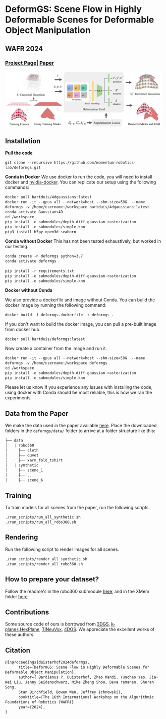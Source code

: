 # DeformGS: Scene Flow in Highly Deformable Scenes for Deformable Object Manipulation

## WAFR 2024

### [Project Page](https://deformgs.github.io)| [Paper](https://deformgs.github.io/paper.pdf)


![block](assets/teaserfig.png)   


## Installation 

**Pull the code**

```
git clone --recursive https://github.com/momentum-robotics-lab/deformgs.git
```

**Conda in Docker**
We use docker to run the code, you will need to install docker and [nvidia-docker](https://docs.nvidia.com/datacenter/cloud-native/container-toolkit/latest/install-guide.html). You can replicate our setup using the following commands:
```
docker pull bartduis/4dgaussians:latest
docker run -it --gpus all --network=host --shm-size=50G  --name deformgs -v /home/username:/workspace bartduis/4dgaussians:latest
conda activate Gaussians4D
cd /workspace 
pip install -e submodules/depth-diff-gaussian-rasterization
pip install -e submodules/simple-knn
pip3 install h5py open3d seaborn
```

**Conda without Docker**
This has not been tested exhaustively, but worked in our testing.

```
conda create -n deformgs python=3.7 
conda activate deformgs

pip install -r requirements.txt
pip install -e submodules/depth-diff-gaussian-rasterization
pip install -e submodules/simple-knn
```

**Docker without Conda**

We also provide a dockerfile and image without Conda.
You can build the docker image by running the following command:
```
docker build -f deformgs.dockerfile -t deformgs .
```

If you don't want to build the docker image, you can pull a pre-built image from docker hub:
```
docker pull bartduis/deformgs:latest
```

Now create a container from the image and run it.
``` 
docker run -it --gpus all --network=host --shm-size=50G  --name deformgs -v /home/username:/workspace deformgs
cd /workspace 
pip install -e submodules/depth-diff-gaussian-rasterization
pip install -e submodules/simple-knn
```
Please let us know if you experience any issues with installing the code, using docker with Conda should be most reliable, this is how we ran the experiments.

## Data from the Paper

We make the data used in the paper available [here](https://cmu.box.com/s/hb2dx2ax8q3ovcwg5kfans3xd5w7d2vq).
Place the downloaded folders in the `deformgs/data/` folder to arrive at a folder structure like this:
```
├── data
│   | robo360 
│     ├── cloth
│     ├── duvet
│     ├── xarm_fold_tshirt
│   | synthetic 
│     ├── scene_1
│     ├── ...
│     ├── scene_6

```

## Training
To train models for all scenes from the paper, run the following scripts.
``` 
./run_scripts/run_all_synthetic.sh
./run_scripts/run_all_robo360.sh
``` 

## Rendering
Run the following script to render images for all scenes. 

```
./run_scripts/render_all_synthetic.sh
./run_scripts/render_all_robo360.sh
```

## How to prepare your dataset?

Follow the readme's in the robo360 submodule [here](robo360/README.md), and in the XMem folder [here](XMem/splatting_README.md).

## Contributions
Some source code of ours is borrowed from [3DGS](https://github.com/graphdeco-inria/gaussian-splatting), [k-planes](https://github.com/Giodiro/kplanes_nerfstudio),[HexPlane](https://github.com/Caoang327/HexPlane), [TiNeuVox](https://github.com/hustvl/TiNeuVox), [4DGS](https://github.com/hustvl/4DGaussians). We appreciate the excellent works of these authors.

## Citation
```
@inproceedings{duisterhof2024deformgs,
      title={DeformGS: Scene Flow in Highly Deformable Scenes for Deformable Object Manipulation}, 
      author={ Bardienus P. Duisterhof, Zhao Mandi, Yunchao Yao, Jia-Wei Liu, Jenny Seidenschwarz, Mike Zheng Shou, Deva ramanan, Shuran Song,
      Stan Birchfield, Bowen Wen, Jeffrey Ichnowski},
      booktitle={The 16th International Workshop on the Algorithmic Foundations of Robotics (WAFR)}
      year={2024},
}
```
